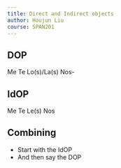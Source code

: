 ```yaml
---
title: Direct and Indirect objects
author: Houjun Liu
course: SPAN201
---
```


## DOP

Me 
Te
Lo(s)/La(s)
Nos-

## IdOP

Me
Te
Le(s)
Nos

## Combining
- Start with the IdOP
- And then say the DOP



